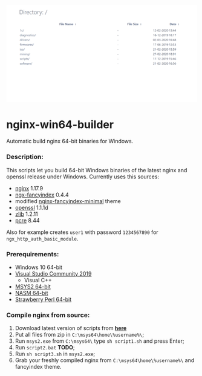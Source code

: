 ![](https://github.com/cyberunknown/nginx-win64-builder/blob/master/nginx.png)
# nginx-win64-builder
Automatic build nginx 64-bit binaries for Windows.

### Description:
This scripts let you build 64-bit Windows binaries of the latest nginx and openssl release under Windows.
Currently uses this sources:
- [nginx](https://nginx.org/) 1.17.9
- [ngx-fancyindex](https://github.com/aperezdc/ngx-fancyindex) 0.4.4
- modified [nginx-fancyindex-minimal](https://github.com/drklee3/Nginx-Fancyindex-Minimal) theme
- [openssl](https://www.openssl.org/) 1.1.1d
- [zlib](https://www.zlib.net/) 1.2.11
- [pcre](https://www.pcre.org/) 8.44

Also for example creates `user1` with password `1234567890` for `ngx_http_auth_basic_module`.


### Prerequirements:
- Windows 10 64-bit
- [Visual Studio Community 2019](https://visualstudio.microsoft.com/thank-you-downloading-visual-studio/?sku=Community&rel=16)
  - Visual C++
- [MSYS2 64-bit](http://repo.msys2.org/distrib/x86_64/msys2-x86_64-20190524.exe)
- [NASM 64-bit](https://www.nasm.us/pub/nasm/releasebuilds/2.14.02/win64/nasm-2.14.02-installer-x64.exe)
- [Strawberry Perl 64-bit](http://strawberryperl.com/download/5.30.1.1/strawberry-perl-5.30.1.1-64bit.msi)


### Compile nginx from source:
1. Download latest version of scripts from [**here**](https://github.com/cyberunknown/nginx-win64-builder/releases)
2. Put all files from zip in `C:\msys64\home\%username%\`;
3. Run `msys2.exe` from `C:\msys64\` type `sh script1.sh` and press Enter;
4. Run `script2.bat` **TODO**;
5. Run `sh script3.sh` in `msys2.exe`;
6. Grab your freshly compiled nginx from `C:\msys64\home\%username%\` and fancyindex theme.
